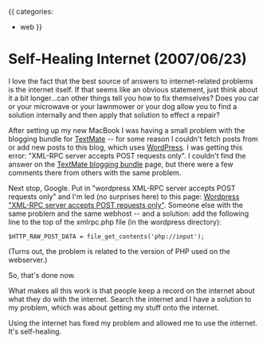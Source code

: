{{
categories:
  - web
}}

# Self-Healing Internet (2007/06/23)

I love the fact that the best source of answers to internet-related problems is the internet itself. If that seems like an obvious statement, just think about it a bit longer...can other things tell you how to fix themselves? Does you car or your microwave or your lawnmower or your dog allow you to find a solution internally and then apply that solution to effect a repair?

After setting up my new MacBook I was having a small problem with the blogging bundle for [TextMate](http://macromates.com/) -- for some reason I couldn't fetch posts from or add new posts to this blog, which uses [WordPress](http://wordpress.org/). I was getting this error: "XML-RPC server accepts POST requests only". I couldn't find the answer on the [TextMate blogging bundle](http://macromates.com/blog/2006/blogging-from-textmate/) page, but there were a few comments there from others with the same problem.

Next stop, Google. Put in "wordpress XML-RPC server accepts POST requests only" and I'm led (no surprises here) to this page: [Wordpress "XML-RPC server accepts POST requests only"](http://will.hughesfamily.net.au/20070513/wordpress-xml-rpc-server-accepts-post-requests-only/). Someone else with the same problem and the same webhost -- and a solution: add the following line to the top of the xmlrpc.php file (in the wordpress directory):

    $HTTP_RAW_POST_DATA = file_get_contents('php://input');

(Turns out, the problem is related to the version of PHP used on the webserver.)

So, that's done now.

What makes all this work is that people keep a record on the internet about what they do with the internet. Search the internet and I have a solution to my problem, which was about getting my stuff onto the internet. 

Using the internet has fixed my problem and allowed me to use the internet. It's self-healing.
